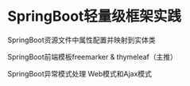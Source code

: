 # SpringBoot轻量级框架实践


SpringBoot资源文件中属性配置并映射到实体类

SpringBoot前端模板freemarker & thymeleaf（主推）

SpringBoot异常模式处理 Web模式和Ajax模式
